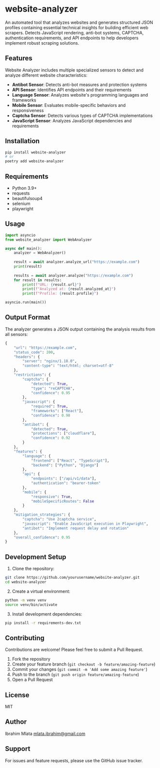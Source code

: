 # website-analyzer
An automated tool that analyzes websites and generates structured JSON profiles containing essential technical insights for building efficient web scrapers. Detects JavaScript rendering, anti-bot systems, CAPTCHA, authentication requirements, and API endpoints to help developers implement robust scraping solutions.

## Features

Website Analyzer includes multiple specialized sensors to detect and analyze different website characteristics:

- **Antibot Sensor**: Detects anti-bot measures and protection systems
- **API Sensor**: Identifies API endpoints and their requirements
- **Language Sensor**: Analyzes website's programming languages and frameworks
- **Mobile Sensor**: Evaluates mobile-specific behaviors and responsiveness
- **Captcha Sensor**: Detects various types of CAPTCHA implementations
- **JavaScript Sensor**: Analyzes JavaScript dependencies and requirements

## Installation

```bash
pip install website-analyzer
# or
poetry add website-analyzer
```

## Requirements

- Python 3.9+
- requests
- beautifulsoup4
- selenium
- playwright

## Usage

```python
import asyncio
from website_analyzer import WebAnalyzer

async def main():
    analyzer = WebAnalyzer()
    
    result = await analyzer.analyze_url("https://example.com")
    print(result)
    
    results = await analyzer.analyze("https://example.com")
    for result in results:
        print(f"URL: {result.url}")
        print(f"Analyzed at: {result.analyzed_at}")
        print(f"Profile: {result.profile}")

asyncio.run(main())
```

## Output Format

The analyzer generates a JSON output containing the analysis results from all sensors:

```python
{
    "url": "https://example.com",
    "status_code": 200,
    "headers": {
        "server": "nginx/1.18.0",
        "content-type": "text/html; charset=utf-8"
    },
    "restrictions": {
        "captcha": {
            "detected": True,
            "type": "reCAPTCHA",
            "confidence": 0.95
        },
        "javascript": {
            "required": True,
            "frameworks": ["React"],
            "confidence": 0.98
        },
        "antibot": {
            "detected": True,
            "protections": ["cloudflare"],
            "confidence": 0.92
        }
    },
    "features": {
        "language": {
            "frontend": ["React", "TypeScript"],
            "backend": ["Python", "Django"]
        },
        "api": {
            "endpoints": ["/api/v1/data"],
            "authentication": "bearer-token"
        },
        "mobile": {
            "responsive": True,
            "mobileSpecificRoutes": False
        }
    },
    "mitigation_strategies": {
        "captcha": "Use 2captcha service",
        "javascript": "Enable JavaScript execution in Playwright",
        "antibot": "Implement request delay and rotation"
    },
    "overall_confidence": 0.95
}
```

## Development Setup

1. Clone the repository:
```bash
git clone https://github.com/yourusername/website-analyzer.git
cd website-analyzer
```

2. Create a virtual environment:
```bash
python -m venv venv
source venv/bin/activate
```

3. Install development dependencies:
```bash
pip install -r requirements-dev.txt
```

## Contributing

Contributions are welcome! Please feel free to submit a Pull Request.

1. Fork the repository
2. Create your feature branch (`git checkout -b feature/amazing-feature`)
3. Commit your changes (`git commit -m 'Add some amazing feature'`)
4. Push to the branch (`git push origin feature/amazing-feature`)
5. Open a Pull Request

## License

MIT

## Author

Ibrahim Mlata mlata.ibrahim@gmail.com

## Support

For issues and feature requests, please use the GitHub issue tracker.